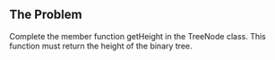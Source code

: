## The Problem

Complete the member function getHeight in the TreeNode class. This function must return the height of the binary tree.
